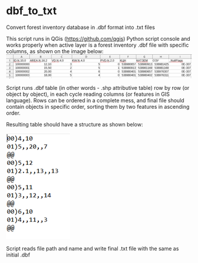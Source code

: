 # dbf_to_txt
Convert forest inventory database in .dbf format into .txt files

This script runs in QGis (https://github.com/qgis) Python script console and works properly when active layer is a forest inventory .dbf file with specific columns, as shown on the image below:
![image](initial_table_example.png)

Script runs .dbf table (in other words - .shp attributive table) row by row (or object by object), in each cycle reading columns (or features in GIS language). Rows can be ordered in a complete mess, and final file should contain objects in specific order, sorting them by two features in ascending order.

Resulting table should have a structure as shown below:

![image](final_text_file_example.png)

Script reads file path and name and write final .txt file with the same as initial .dbf
